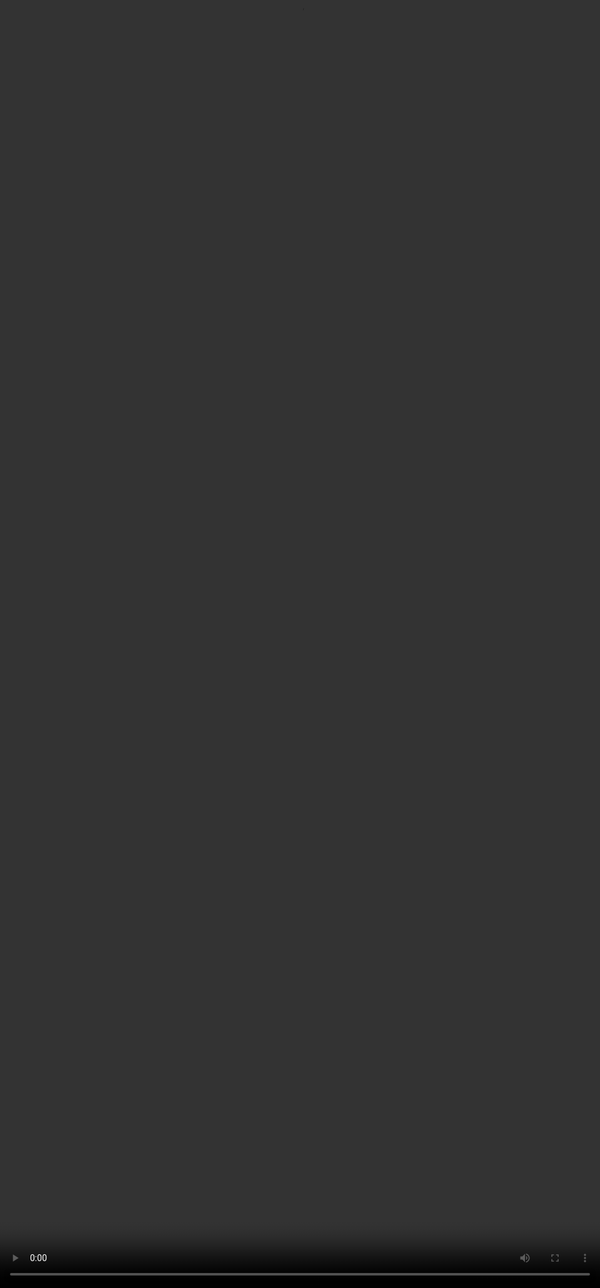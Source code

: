 # <span style="color:#364BC9">Parameters that Evaluate Readability</span>

<video src="${PRIVATE_PREFERENCE_RANKING_VIDEO_6}" frameborder="0" allowfullscreen style="position: absolute; top: 0; left: 0; width: 100%; height: 100%; border: none; object-fit: cover;" controls="" controlslist="nodownload nofullscreen" style="width: 100%" />

:::tip
* Clarity
* Persona Adherence
* Conciseness
* Structure
* Tone
:::

***

## **Parameter 1: Clarity**

:::info
Assesses whether ideas are expressed clearly, directly, and understandably, especially for the intended audience.
:::

### How to Approach?

1. **User Perspective**: Imagine you're the user reading this for the first time—can you easily understand it, or do you need multiple reads?
2. **Match User Expertise**: Adjust clarity based on the user's expertise level—beginners need simple explanations, while experts prefer concise precision.
3. **Logical Flow**: Check if ideas smoothly build upon each other, clearly addressing the user's query from start to finish (e.g., introduction → explanation → conclusion).

**Note**: Do **not** evaluate formatting or structure here; that is handled separately.

### Watch‑outs

* Always evaluate clarity from the user’s viewpoint and stated needs.
* Avoid confusing clarity with formatting or structural issues; focus specifically on how easily ideas and concepts are understood.
* Consider whether minor clarity improvements would notably enhance user comprehension. If yes, lean towards minor issues rather than no issues.

### Contrast: Clarity Vs Other parameters

:::danger
**Clarity** focuses on making the *meaning* easy to understand through precise wording, coherent phrasing, and idea flow, avoiding unnecessary technical language (e.g., “The function evolves over an infinite-parameteral algebra” might confuse a lay user). **Structure** ensures the *layout and visual flow* are easy to follow by organising content clearly through paragraphs, sections, and formatting, avoiding dense blocks of text (e.g., a response without breaks or clear segmentation).
:::

***

## Parameter 2: Persona Adherence

:::info
Assesses whether the model consistently adopts the voice or role expected (e.g., teacher, doctor, peer).
:::

### How to Approach?

1. **Identify the expected persona**: Is the model acting as a coach, expert, teacher, or casual peer? The prompt will often contain tone hints.
2. **Evaluate consistency**: Does the voice match throughout the entire response? Does it shift styles unexpectedly?

### Watch-outs

* **Jarring tone shifts**: A sudden switch from warm encouragement to rigid instruction can be disorienting.
* **Over-exaggeration**: A "pirate" persona doesn’t need to talk *only* in “Arrr!”, commitment is good, overdoing it isn’t.
* **Persona clash with content**: Using a playful voice in a serious legal or medical response may feel tone-deaf.

### Contrast: Persona Adherence Vs Other parameters

:::danger
* If the prompt **explicitly requests a persona** (e.g., “respond as a doctor” or “speak like a tutor”) and the model fails to adopt that role, the response reflects a failure in **both Persona Adherence** and **Instruction-Following**.
* **Tone** refers to the **emotional or stylistic quality** of the response (e.g., friendly, neutral, empathetic) and applies **regardless of whether a persona is requested**.
:::

***

## **Parameter 3:** Conciseness

:::info
Checks if the response avoids unnecessary repetition or filler, using efficient and precise language.
:::

### How to Approach?

* **Focus on value**: Every sentence (or paragraph) should meaningfully contribute to the user’s goal.
* **Look for common problems**: **Repetition** of the same idea in slightly different words. **Over-explaining** simple points beyond what the user needs. **Wandering** into tangents or non-essential information.

### Watch‑outs

* **Don’t cut clarity**: Conciseness should *enhance* clarity, not sacrifice it.
* **Precision ≠ brevity**: Short is not always concise. Precision matters more than length.
* **Contextual tolerance**: Formal explanations may allow slight elaboration for accessibility.
* **Avoid jargon stuffing**: Don’t substitute wordiness with dense technical language unless appropriate.

### Contrast: Conciseness Vs Other Parameters

:::danger
* **Conciseness** ensures nothing extra; **completeness** ensures nothing is missing. A balance is crucial.
* **Relevance** filters *what* should be said; **conciseness** trims *how much* is said.
:::

***

## **Parameter 4:** Structure

:::info
Looks at the visual and organisational layout-how well formatting (e.g., bullets, headings) supports readability.
:::

### How to Approach?

1. **Check formatting**: Are headings, paragraphs, bullet points, or other layout tools used to break up text effectively?
2. Assess **scannability**: Can a user visually parse key information at a glance?
3. Only judge **format and layout** — don’t consider flow of ideas or correctness here.

### Watch‑outs

* Structure is about how the content is visually presented — layout, segmentation, and formatting. It is not about idea clarity or logical order.
* A **wall of text** might be *clear* in language but still a *structural failure*.
* Conversely, a well-structured answer with clear bullets can still be **confusing in meaning** — that’s a *Clarity* issue, not Structure.

### Contrast: Structure Vs Other Parameters

:::danger
**Clarity** involves making the meaning of content easy to understand through careful wording, coherent phrasing, and avoiding overly technical or vague language, such as jargon-heavy statements ("The function evolves over an infinite-parameteral algebra"). **Structure**, on the other hand, focuses on organising content clearly, emphasizing visual flow and formatting (e.g., paragraphs and sectioning), while avoiding dense, uninterrupted blocks of text ("The entire response is a single block of text without any breaks or flow").
:::

***

## **Parameter 5:** Tone

:::info
Evaluates appropriateness and user-awareness in phrasing (friendly, empathetic, respectful).
:::

### How to Approach?

1. **Read the prompt carefully**: Is the user asking for advice, comfort, explanation, or critique? Tone should match the emotional need.
2. **Watch for red flags**: Preachy phrasing that might be lecturing the user (“You *should* always…”). Cold or dismissive tones (“That’s not a good idea.” without reasoning).
3. **Look for positive indicators**: neutral, friendly, respectful language; Tone is **aligned with user context**, not generic or mismatched.

### Watch‑outs

* **Don’t confuse tone with persona** – Tone is emotional/stylistic (e.g., warm, neutral); persona is role-based (e.g., a coach or doctor).
* **Tone matters even if not requested** – Evaluate appropriateness for the context, not just instruction compliance.
* **Watch for patronising or preachy phrasing** – Tone fails if the model sounds superior, moralising, or dismissive.
* **Separate tone from writing quality** – Clarity or verbosity issues belong elsewhere; don’t mislabel them as tone problems.

### Contrast: Tone Vs Other parameters

:::danger
* When a prompt **explicitly specifies a tone** (e.g., "write this apologetically") and the model fails to reflect it, this is a failure in both **Tone** and **Instruction Following**.
* In contrast, if no tone is specified, Tone is still rated based on **appropriateness to the situation and audience**, while Instruction Following may not be affected.
:::

***